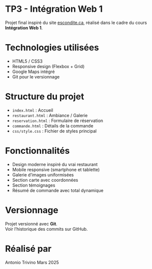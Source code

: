 # TP3 - Intégration Web 1

Projet final inspiré du site [escondite.ca](https://escondite.ca), réalisé dans le cadre du cours **Intégration Web 1**.

# Technologies utilisées
- HTML5 / CSS3
- Responsive design (Flexbox + Grid)
- Google Maps intégré
- Git pour le versionnage

# Structure du projet
- `index.html` : Accueil
- `restaurant.html` : Ambiance / Galerie
- `reservation.html` : Formulaire de réservation
- `commande.html` : Détails de la commande
- `css/style.css` : Fichier de styles principal

# Fonctionnalités
- Design moderne inspiré du vrai restaurant
- Mobile responsive (smartphone et tablette)
- Galerie d’images uniformisées
- Section carte avec coordonnées
- Section témoignages
- Résumé de commande avec total dynamique

# Versionnage
Projet versionné avec **Git**.  
Voir l’historique des commits sur GitHub.

#  Réalisé par
Antonio Trivino
Mars 2025
